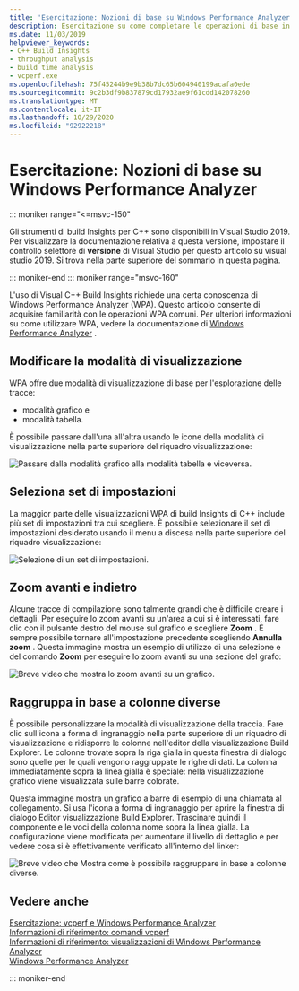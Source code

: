 ```yaml
---
title: 'Esercitazione: Nozioni di base su Windows Performance Analyzer'
description: Esercitazione su come completare le operazioni di base in Windows Performance Analyzer.
ms.date: 11/03/2019
helpviewer_keywords:
- C++ Build Insights
- throughput analysis
- build time analysis
- vcperf.exe
ms.openlocfilehash: 75f45244b9e9b38b7dc65b604940199acafa0ede
ms.sourcegitcommit: 9c2b3df9b837879cd17932ae9f61cdd142078260
ms.translationtype: MT
ms.contentlocale: it-IT
ms.lasthandoff: 10/29/2020
ms.locfileid: "92922218"
---
```

# <a name="tutorial-windows-performance-analyzer-basics"></a>Esercitazione: Nozioni di base su Windows Performance Analyzer

::: moniker range="<=msvc-150"

Gli strumenti di build Insights per C++ sono disponibili in Visual Studio 2019. Per visualizzare la documentazione relativa a questa versione, impostare il controllo selettore di **versione** di Visual Studio per questo articolo su visual studio 2019. Si trova nella parte superiore del sommario in questa pagina.

::: moniker-end
::: moniker range="msvc-160"

L'uso di Visual C++ Build Insights richiede una certa conoscenza di Windows Performance Analyzer (WPA). Questo articolo consente di acquisire familiarità con le operazioni WPA comuni. Per ulteriori informazioni su come utilizzare WPA, vedere la documentazione di [Windows Performance Analyzer](/windows-hardware/test/wpt/windows-performance-analyzer) .

## <a name="change-the-view-mode"></a>Modificare la modalità di visualizzazione

WPA offre due modalità di visualizzazione di base per l'esplorazione delle tracce:

- modalità grafico e
- modalità tabella.

È possibile passare dall'una all'altra usando le icone della modalità di visualizzazione nella parte superiore del riquadro visualizzazione:

![Passare dalla modalità grafico alla modalità tabella e viceversa.](media/wpa-switching-view-mode.gif)

## <a name="select-presets"></a>Seleziona set di impostazioni

La maggior parte delle visualizzazioni WPA di build Insights di C++ include più set di impostazioni tra cui scegliere. È possibile selezionare il set di impostazioni desiderato usando il menu a discesa nella parte superiore del riquadro visualizzazione:

![Selezione di un set di impostazioni.](media/wpa-presets.png)

## <a name="zoom-in-and-out"></a>Zoom avanti e indietro

Alcune tracce di compilazione sono talmente grandi che è difficile creare i dettagli. Per eseguire lo zoom avanti su un'area a cui si è interessati, fare clic con il pulsante destro del mouse sul grafico e scegliere **Zoom** . È sempre possibile tornare all'impostazione precedente scegliendo **Annulla zoom** . Questa immagine mostra un esempio di utilizzo di una selezione e del comando **Zoom** per eseguire lo zoom avanti su una sezione del grafo:

![Breve video che mostra lo zoom avanti su un grafico.](media/wpa-zooming.gif)

## <a name="group-by-different-columns"></a>Raggruppa in base a colonne diverse

È possibile personalizzare la modalità di visualizzazione della traccia. Fare clic sull'icona a forma di ingranaggio nella parte superiore di un riquadro di visualizzazione e ridisporre le colonne nell'editor della visualizzazione Build Explorer. Le colonne trovate sopra la riga gialla in questa finestra di dialogo sono quelle per le quali vengono raggruppate le righe di dati. La colonna immediatamente sopra la linea gialla è speciale: nella visualizzazione grafico viene visualizzata sulle barre colorate.

Questa immagine mostra un grafico a barre di esempio di una chiamata al collegamento. Si usa l'icona a forma di ingranaggio per aprire la finestra di dialogo Editor visualizzazione Build Explorer. Trascinare quindi il componente e le voci della colonna nome sopra la linea gialla. La configurazione viene modificata per aumentare il livello di dettaglio e per vedere cosa si è effettivamente verificato all'interno del linker:

![Breve video che Mostra come è possibile raggruppare in base a colonne diverse.](media/wpa-grouping.gif)

## <a name="see-also"></a>Vedere anche

[Esercitazione: vcperf e Windows Performance Analyzer](vcperf-and-wpa.md)\
[Informazioni di riferimento: comandi vcperf](../reference/vcperf-commands.md)\
[Informazioni di riferimento: visualizzazioni di Windows Performance Analyzer](../reference/wpa-views.md)\
[Windows Performance Analyzer](/windows-hardware/test/wpt/windows-performance-analyzer)

::: moniker-end
